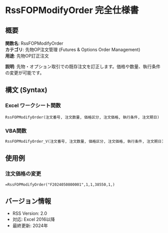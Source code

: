 # RssFOPModifyOrder 完全仕様書

## 概要
**関数名**: RssFOPModifyOrder  
**カテゴリ**: 先物OP注文管理 (Futures & Options Order Management)  
**用途**: 先物OP訂正注文  

**説明**: 先物・オプション取引での既存注文を訂正します。価格や数量、執行条件の変更が可能です。

## 構文 (Syntax)

### Excel ワークシート関数
```excel
RssFOPModifyOrder(注文番号, 注文数量, 価格区分, 注文価格, 執行条件, 注文期日)
```

### VBA関数
```vb
RssFOPModifyOrder_V(注文番号, 注文数量, 価格区分, 注文価格, 執行条件, 注文期日)
```

## 使用例

### 注文価格の変更
```excel
=RssFOPModifyOrder("F2024050800001",1,1,38550,1,)
```

## バージョン情報
- RSS Version: 2.0
- 対応: Excel 2016以降
- 最終更新: 2024年
